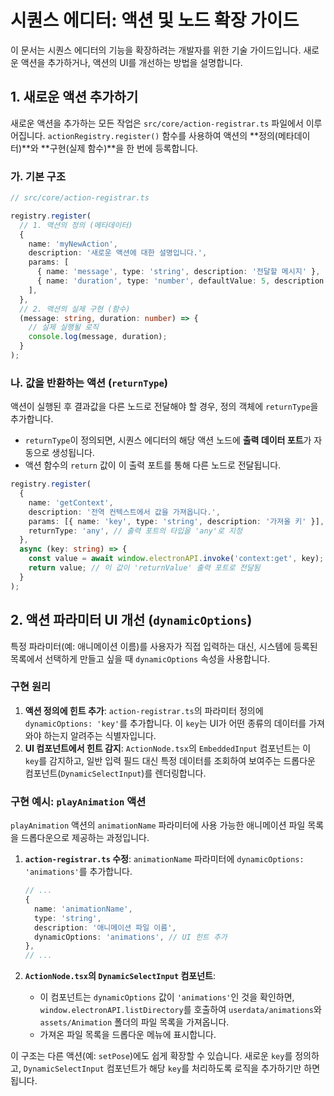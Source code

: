 # 시퀀스 에디터: 액션 및 노드 확장 가이드

이 문서는 시퀀스 에디터의 기능을 확장하려는 개발자를 위한 기술 가이드입니다. 새로운 액션을 추가하거나, 액션의 UI를 개선하는 방법을 설명합니다.

## 1. 새로운 액션 추가하기

새로운 액션을 추가하는 모든 작업은 `src/core/action-registrar.ts` 파일에서 이루어집니다. `actionRegistry.register()` 함수를 사용하여 액션의 **정의(메타데이터)**와 **구현(실제 함수)**을 한 번에 등록합니다.

### 가. 기본 구조

```typescript
// src/core/action-registrar.ts

registry.register(
  // 1. 액션의 정의 (메타데이터)
  {
    name: 'myNewAction',
    description: '새로운 액션에 대한 설명입니다.',
    params: [
      { name: 'message', type: 'string', description: '전달할 메시지' },
      { name: 'duration', type: 'number', defaultValue: 5, description: '지속 시간' },
    ],
  },
  // 2. 액션의 실제 구현 (함수)
  (message: string, duration: number) => {
    // 실제 실행될 로직
    console.log(message, duration);
  }
);
```

### 나. 값을 반환하는 액션 (`returnType`)

액션이 실행된 후 결과값을 다른 노드로 전달해야 할 경우, 정의 객체에 `returnType`을 추가합니다.

-   `returnType`이 정의되면, 시퀀스 에디터의 해당 액션 노드에 **출력 데이터 포트**가 자동으로 생성됩니다.
-   액션 함수의 `return` 값이 이 출력 포트를 통해 다른 노드로 전달됩니다.

```typescript
registry.register(
  {
    name: 'getContext',
    description: '전역 컨텍스트에서 값을 가져옵니다.',
    params: [{ name: 'key', type: 'string', description: '가져올 키' }],
    returnType: 'any', // 출력 포트의 타입을 'any'로 지정
  },
  async (key: string) => {
    const value = await window.electronAPI.invoke('context:get', key);
    return value; // 이 값이 'returnValue' 출력 포트로 전달됨
  }
);
```

## 2. 액션 파라미터 UI 개선 (`dynamicOptions`)

특정 파라미터(예: 애니메이션 이름)를 사용자가 직접 입력하는 대신, 시스템에 등록된 목록에서 선택하게 만들고 싶을 때 `dynamicOptions` 속성을 사용합니다.

### 구현 원리

1.  **액션 정의에 힌트 추가**: `action-registrar.ts`의 파라미터 정의에 `dynamicOptions: 'key'`를 추가합니다. 이 `key`는 UI가 어떤 종류의 데이터를 가져와야 하는지 알려주는 식별자입니다.
2.  **UI 컴포넌트에서 힌트 감지**: `ActionNode.tsx`의 `EmbeddedInput` 컴포넌트는 이 `key`를 감지하고, 일반 입력 필드 대신 특정 데이터를 조회하여 보여주는 드롭다운 컴포넌트(`DynamicSelectInput`)를 렌더링합니다.

### 구현 예시: `playAnimation` 액션

`playAnimation` 액션의 `animationName` 파라미터에 사용 가능한 애니메이션 파일 목록을 드롭다운으로 제공하는 과정입니다.

1.  **`action-registrar.ts` 수정**:
    `animationName` 파라미터에 `dynamicOptions: 'animations'`를 추가합니다.

    ```typescript
    // ...
    {
      name: 'animationName',
      type: 'string',
      description: '애니메이션 파일 이름',
      dynamicOptions: 'animations', // UI 힌트 추가
    },
    // ...
    ```

2.  **`ActionNode.tsx`의 `DynamicSelectInput` 컴포넌트**:
    *   이 컴포넌트는 `dynamicOptions` 값이 `'animations'`인 것을 확인하면, `window.electronAPI.listDirectory`를 호출하여 `userdata/animations`와 `assets/Animation` 폴더의 파일 목록을 가져옵니다.
    *   가져온 파일 목록을 드롭다운 메뉴에 표시합니다.

이 구조는 다른 액션(예: `setPose`)에도 쉽게 확장할 수 있습니다. 새로운 `key`를 정의하고, `DynamicSelectInput` 컴포넌트가 해당 `key`를 처리하도록 로직을 추가하기만 하면 됩니다.